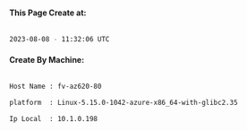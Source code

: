 
   
#### This Page Create at:

```bash

2023-08-08 - 11:32:06 UTC

```

#### Create By Machine:

```bash

Host Name : fv-az620-80

platform  : Linux-5.15.0-1042-azure-x86_64-with-glibc2.35

Ip Local  : 10.1.0.198

```

